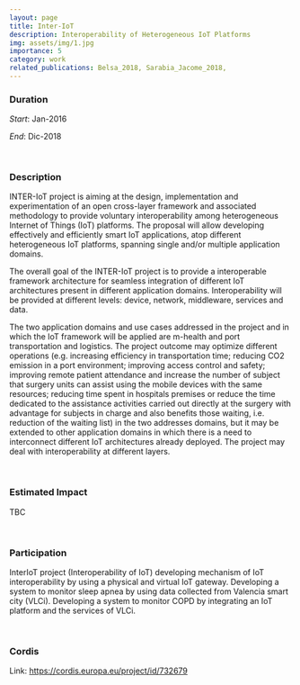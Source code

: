 ```yaml
---
layout: page
title: Inter-IoT
description: Interoperability of Heterogeneous IoT Platforms
img: assets/img/1.jpg
importance: 5
category: work
related_publications: Belsa_2018, Sarabia_Jacome_2018, 
---
```


### Duration

*Start*: Jan-2016


*End*: Dic-2018 

&nbsp;

### Description
INTER-IoT project is aiming at the design, implementation and experimentation of an open cross-layer framework and associated methodology to provide voluntary interoperability among heterogeneous Internet of Things (IoT) platforms. The proposal will allow developing effectively and efficiently smart IoT applications, atop different heterogeneous IoT platforms, spanning single and/or multiple application domains.

The overall goal of the INTER-IoT project is to provide a interoperable framework architecture for seamless integration of different IoT architectures present in different application domains. Interoperability will be provided at different levels: device, network, middleware, services and data.

The two application domains and use cases addressed in the project and in which the IoT framework will be applied are m-health and port transportation and logistics. The project outcome may optimize different operations (e.g. increasing efficiency in transportation time; reducing CO2 emission in a port environment; improving access control and safety; improving remote patient attendance and increase the number of subject that surgery units can assist using the mobile devices with the same resources; reducing time spent in hospitals premises or reduce the time dedicated to the assistance activities carried out directly at the surgery with advantage for subjects in charge and also benefits those waiting, i.e. reduction of the waiting list) in the two addresses domains, but it may be extended to other application domains in which there is a need to interconnect different IoT architectures already deployed. The project may deal with interoperability at different layers.



&nbsp;


### Estimated Impact
TBC


&nbsp;

### Participation
InterIoT project (Interoperability of IoT) developing mechanism of IoT interoperability by using a physical and virtual IoT gateway. Developing a system to monitor sleep apnea by using data collected from Valencia smart city (VLCi). Developing a system to monitor COPD by integrating an IoT platform and the services of VLCi.



&nbsp;

### Cordis
Link: https://cordis.europa.eu/project/id/732679

&nbsp;



